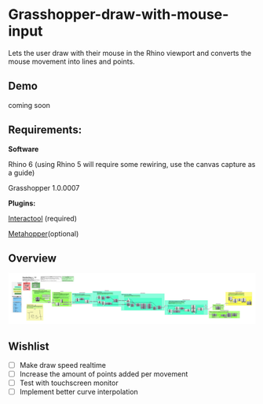 # Grasshopper-draw-with-mouse-input
Lets the user draw with their mouse in the Rhino viewport and converts the mouse movement into lines and points.

## Demo

coming soon

## Requirements:
**Software**

Rhino 6 (using Rhino 5 will require some rewiring, use the canvas capture as a guide)

Grasshopper 1.0.0007

**Plugins:**

[Interactool](https://www.food4rhino.com/app/interactool) (required)

[Metahopper](https://www.food4rhino.com/app/metahopper)(optional)

## Overview

![Grasshopper mouse Handwriting 001 overview](https://github.com/boundlessmaking/Grasshopper-draw-with-mouse-input/blob/master/Handwriting%20001_canvas%20capture01.png?raw=true)


## Wishlist

- [ ] Make draw speed realtime
- [ ] Increase the amount of points added per movement
- [ ] Test with touchscreen monitor
- [ ] Implement better curve interpolation 
